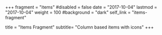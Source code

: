 +++
fragment = "items"
#disabled = false
date = "2017-10-04"
lastmod = "2017-10-04"
weight = 100
#background = "dark"
self_link = "items-fragment"

title = "Items Fragment"
subtitle= "Column based items with icons"
+++

